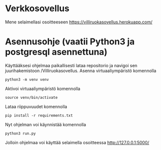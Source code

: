 # Verkkosovellus
Mene selaimellasi osoitteeseen https://villiruokasovellus.herokuapp.com/

# Asennusohje (vaatii Python3 ja postgresql asennettuna)
Käyttääksesi ohjelmaa paikallisesti lataa repositorio ja navigoi sen juurihakemistoon /Villiruokasovellus.
Asenna virtuaaliympäristö komennolla

    python3 -m venv venv

Aktivoi virtuaaliympäristö komennolla

    source venv/bin/activate

Lataa riippuvuudet komennolla 


    pip install -r requirements.txt

Nyt ohjelman voi käynnistää komennolla

    python3 run.py

Jolloin ohjelmaa voi käyttää selaimella osoitteessa http://127.0.0.1:5000/
